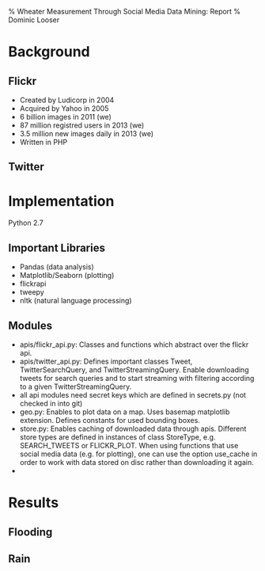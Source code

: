 % Wheater Measurement Through Social Media Data Mining: Report
% Dominic Looser

Background
==========

Flickr
------
- Created by Ludicorp in 2004
- Acquired by Yahoo in 2005
- 6 billion images in 2011 (we) 
- 87 million registred users in 2013 (we) 
- 3.5 million new images daily in 2013 (we)    
- Written in PHP


Twitter
-------

Implementation
==============



Python 2.7

Important Libraries
---
- Pandas (data analysis)
- Matplotlib/Seaborn (plotting)
- flickrapi
- tweepy
- nltk (natural language processing)

Modules
---
- apis/flickr_api.py: Classes and functions which abstract over the flickr api.
- apis/twitter_api.py: Defines important classes Tweet, TwitterSearchQuery, and TwitterStreamingQuery. Enable downloading tweets for search queries and to start streaming with filtering according to a given TwitterStreamingQuery. 
- all api modules need secret keys which are defined in secrets.py (not checked in into git)
- geo.py: Enables to plot data on a map. Uses basemap matplotlib extension. Defines constants for used bounding boxes.  
- store.py: Enables caching of downloaded data through apis. Different store types are defined in instances of class StoreType, e.g. SEARCH_TWEETS or FLICKR_PLOT. When using functions that use social media data (e.g. for plotting), one can use the option use_cache in order to work with data stored on disc rather than downloading it again.
- 


Results
===

Flooding
---

Rain
---



